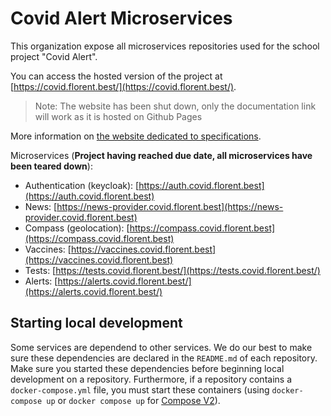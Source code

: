 # Covid Alert Microservices

This organization expose all microservices repositories used for the school project "Covid Alert".

You can access the hosted version of the project at [https://covid.florent.best/](https://covid.florent.best/).

> Note: The website has been shut down, only the documentation link will work as it is hosted on Github Pages

More information on [the website dedicated to specifications](https://covid-alert-microservices.github.io/specs/).

Microservices (**Project having reached due date, all microservices have been teared down**):
- Authentication (keycloak): [https://auth.covid.florent.best](https://auth.covid.florent.best)
- News: [https://news-provider.covid.florent.best](https://news-provider.covid.florent.best)
- Compass (geolocation): [https://compass.covid.florent.best](https://compass.covid.florent.best)
- Vaccines: [https://vaccines.covid.florent.best](https://vaccines.covid.florent.best)
- Tests: [https://tests.covid.florent.best/](https://tests.covid.florent.best/)
- Alerts: [https://alerts.covid.florent.best/](https://alerts.covid.florent.best/)

## Starting local development

Some services are dependend to other services. We do our best to make sure these dependencies are declared in the `README.md` of each repository. Make sure you started these dependencies before beginning local development on a repository. Furthermore, if a repository contains a `docker-compose.yml` file, you must start these containers (using `docker-compose up` or `docker compose up` for [Compose V2](https://docs.docker.com/compose/cli-command/)).
